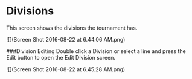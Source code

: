 # Divisions

This screen shows the divisions the tournament has.

![](Screen Shot 2016-08-22 at 6.44.06 AM.png)

###Division Editing
Double click a Division or select a line and press the Edit button to open the Edit Division screen.

![](Screen Shot 2016-08-22 at 6.45.28 AM.png)